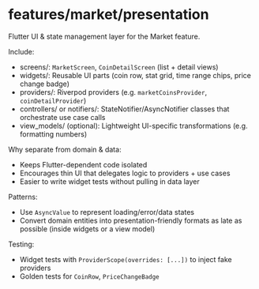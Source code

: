 # features/market/presentation

Flutter UI & state management layer for the Market feature.

Include:

- screens/: `MarketScreen`, `CoinDetailScreen` (list + detail views)
- widgets/: Reusable UI parts (coin row, stat grid, time range chips, price change badge)
- providers/: Riverpod providers (e.g. `marketCoinsProvider`, `coinDetailProvider`)
- controllers/ or notifiers/: StateNotifier/AsyncNotifier classes that orchestrate use case calls
- view_models/ (optional): Lightweight UI-specific transformations (e.g. formatting numbers)

Why separate from domain & data:

- Keeps Flutter-dependent code isolated
- Encourages thin UI that delegates logic to providers + use cases
- Easier to write widget tests without pulling in data layer

Patterns:

- Use `AsyncValue` to represent loading/error/data states
- Convert domain entities into presentation-friendly formats as late as possible (inside widgets or a view model)

Testing:

- Widget tests with `ProviderScope(overrides: [...])` to inject fake providers
- Golden tests for `CoinRow`, `PriceChangeBadge`
